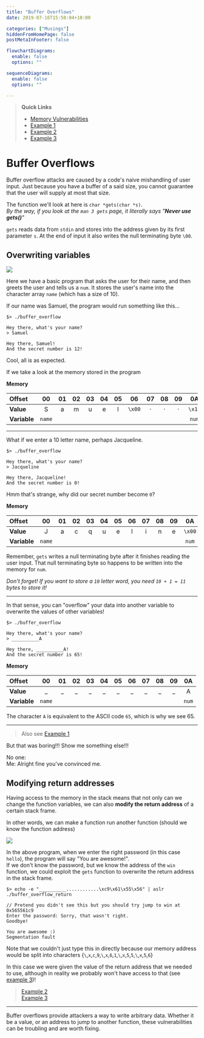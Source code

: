 ```yaml
---
title: "Buffer Overflows"
date: 2019-07-16T15:58:04+10:00

categories: ["Musings"]
hiddenFromHomePage: false
postMetaInFooter: false

flowchartDiagrams:
  enable: false
  options: ""

sequenceDiagrams: 
  enable: false
  options: ""

---
```


> **Quick Links**  
> 
> * [Memory Vulnerabilities](../memory-vulnerabilities)
> * [Example 1](../buffer-overflow-01)
> * [Example 2](../buffer-overflow-02)
> * [Example 3](../buffer-overflow-03)

# Buffer Overflows

Buffer overflow attacks are caused by a code's naive mishandling of user input. Just because you have a buffer of a said size, you cannot guarantee that the user will supply at most that size.

The function we'll look at here is `char *gets(char *s)`.  
_By the way, if you look at the `man 3 gets` page, it literally says "**Never use gets()**"_
  

`gets` reads data from `stdin` and stores into the address given by its first parameter `s`. At the end of input it also writes the null terminating byte `\00`.

## Overwriting variables

![](buffer_overflow.png)

<!-- ```c

// Buffer Overflow Example

#include <stdio.h>

int main(int argc, char** argv) {
    char num = 12;
    char name[10];

    printf("Hey there, what's your name?\n> ");

    gets(name);

    printf("\nHey there, %s!\n", name);
    printf("And the secret number is %d!\n", secret_number);
}
``` -->

Here we have a basic program that asks the user for their name, and then greets the user and tells us a `num`. It stores the user's name into the character array `name` (which has a size of 10).

If our name was Samuel, the program would run something like this...
```
$> ./buffer_overflow

Hey there, what's your name?
> Samuel

Hey there, Samuel!
And the secret number is 12!
```

Cool, all is as expected.

If we take a look at the memory stored in the program

**Memory**

|**Offset**|00|01|02|03|04|05|06|07|08|09|0A|
|:--|:--:|:--:|:--:|:--:|:--:|:--:|:--:|:--:|:--:|:--:|:--:|
|**Value**|S|a|m|u|e|l|`\x00`|&middot;|&middot;|&middot;|`\x12`|
|**Variable**|`name`||||||||||`num`|

---

What if we enter a 10 letter name, perhaps Jacqueline.
```
$> ./buffer_overflow

Hey there, what's your name?
> Jacqueline

Hey there, Jacqueline!
And the secret number is 0!
```

Hmm that's strange, why did our secret number become `0`?

**Memory**

|**Offset**|00|01|02|03|04|05|06|07|08|09|0A|
|:--|:--:|:--:|:--:|:--:|:--:|:--:|:--:|:--:|:--:|:--:|:--:|
|**Value**|J|a|c|q|u|e|l|i|n|e|`\x00`|
|**Variable**|`name`||||||||||`num`|

Remember, `gets` writes a null terminating byte after it finishes reading the user input. That null terminating byte so happens to be written into the memory for `num`.

_Don't forget! If you want to store a `10` letter word, you need `10 + 1 = 11` bytes to store it!_

---

In that sense, you can "overflow" your data into another variable to overwrite the values of other variables!

```
$> ./buffer_overflow

Hey there, what's your name?
> __________A

Hey there, __________A!
And the secret number is 65!
```

**Memory**

|**Offset**|00|01|02|03|04|05|06|07|08|09|0A|
|:--|:--:|:--:|:--:|:--:|:--:|:--:|:--:|:--:|:--:|:--:|:--:|
|**Value**|_|_|_|_|_|_|_|_|_|_|A|
|**Variable**|`name`||||||||||`num`|

The character `A` is equivalent to the ASCII code `65`, which is why we see 65.

---

> Also see [Example 1](../buffer-overflow-01)

But that was boring!!! Show me something else!!!  

No one:   
Me: Alright fine you've convinced me.

## Modifying return addresses

Having access to the memory in the stack means that not only can we change the function variables, we can also **modify the return address** of a certain stack frame.

In other words, we can make a function run another function (should we know the function address)

![](buffer_overflow_return.png)

<!-- ```c
// buffer_overflow_return.c

#include <stdio.h>
#include <stdlib.h>
#include <string.h>

void win() {
  printf("\nYou are awesome :)\n");
}

void prompt() {
  char password[10] = {'\0'};
  gets(password);
  if (strcmp(password, "hello") == 0) {
    win();
  } else {
    puts("Sorry, that wasn't right.\nGoodbye!");
  }
}

int main(int argc, char** argv) {
  printf("// Pretend you didn't see this but you should try jump to win at %p\n", win);

  printf("Enter the password: ");
  prompt();

  return 0;
}
``` -->

In the above program, when we enter the right password (in this case `hello`), the program will say "You are awesome!".  
If we don't know the password, but we know the address of the `win` function, we could exploit the `gets` function to overwrite the return address in the stack frame.

```
$> echo -e "__________............\xc9\x61\x55\x56" | aslr ./buffer_overflow_return

// Pretend you didn't see this but you should try jump to win at 0x565561c9
Enter the password: Sorry, that wasn't right.
Goodbye!

You are awesome :)
Segmentation fault
```

Note that we couldn't just type this in directly because our memory address would be split into characters {`\`,`x`,`c`,`9`,`\`,`x`,`6`,`1`,`\`,`x`,`5`,`5`,`\`,`x`,`5`,`6`}

In this case we were given the value of the return address that we needed to use, although in reality we probably won't have access to that (see [example 3](../buffer-overflow-03))!

> [Example 2](../buffer-overflow-02)  
> [Example 3](../buffer-overflow-03)

---

Buffer overflows provide attackers a way to write arbitrary data. Whether it be a value, or an address to jump to another function, these vulnerabilities can be troubling and are worth fixing.
